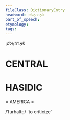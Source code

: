 ```yaml
---
fileClass: DictionaryEntry
headword: פֿאָרהאַלטן
part_of_speech: 
etymology: 
tags: 
---
```

פֿאָרהאַלטן

CENTRAL
========

HASIDIC
=======
= AMERICA = 

/ˈfurhaltn̩/ 'to criticize'